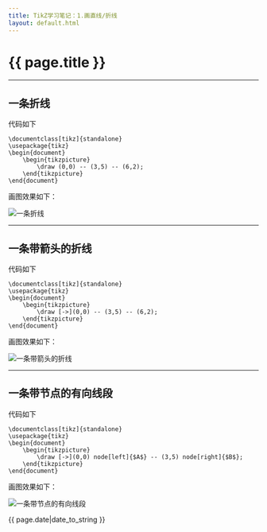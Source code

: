 ```yaml
---
title: TikZ学习笔记：1.画直线/折线
layout: default.html
---
```


# {{ page.title }}

----------------------------------
## 一条折线

代码如下

```
\documentclass[tikz]{standalone}
\usepackage{tikz}
\begin{document}
    \begin{tikzpicture}
        \draw (0,0) -- (3,5) -- (6,2);
    \end{tikzpicture}
\end{document}
```

画图效果如下：

![一条折线](https://SongNingSDUT.github.io/img/tikz/tikz-1-1.jpg "一条折线")

----------------------------------

## 一条带箭头的折线

代码如下

```
\documentclass[tikz]{standalone}
\usepackage{tikz}
\begin{document}
    \begin{tikzpicture}
        \draw [->](0,0) -- (3,5) -- (6,2);
    \end{tikzpicture}
\end{document}
```

画图效果如下：

![一条带箭头的折线](https://SongNingSDUT.github.io/img/tikz/tikz-1-2.jpg "一条带箭头的折线")

----------------------------------

## 一条带节点的有向线段

代码如下

```
\documentclass[tikz]{standalone}
\usepackage{tikz}
\begin{document}
    \begin{tikzpicture}
        \draw [->](0,0) node[left]{$A$} -- (3,5) node[right]{$B$};
    \end{tikzpicture}
\end{document}
```

画图效果如下：

![一条带节点的有向线段](https://SongNingSDUT.github.io/img/tikz/tikz-1-3.jpg "一条带节点的有向线段")

{{ page.date|date_to_string }}